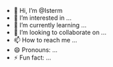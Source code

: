 - 👋 Hi, I’m @Isterm
- 👀 I’m interested in ...
- 🌱 I’m currently learning ...
- 💞️ I’m looking to collaborate on ...
- 📫 How to reach me ...
- 😄 Pronouns: ...
- ⚡ Fun fact: ...

<!---
Isterm/Isterm is a ✨ special ✨ repository because its `README.md` (this file) appears on your GitHub profile.
You can click the Preview link to take a look at your changes.
--->
